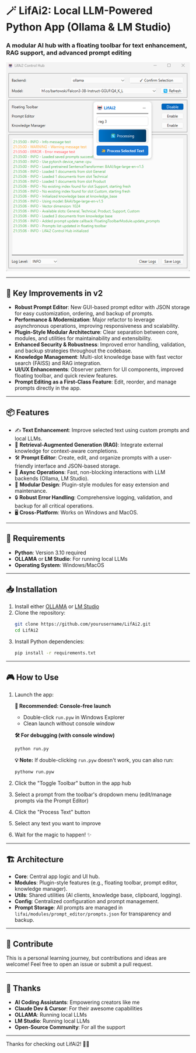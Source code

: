 # 🪄 LifAi2: Local LLM-Powered Python App (Ollama & LM Studio)

### A modular AI hub with a floating toolbar for text enhancement, RAG support, and advanced prompt editing

![Hub Screenshot](assets/hub2.png)

---

## 🚀 Key Improvements in v2

- **Robust Prompt Editor**: New GUI-based prompt editor with JSON storage for easy customization, ordering, and backup of prompts.
- **Performance & Modernization**: Major refactor to leverage asynchronous operations, improving responsiveness and scalability.
- **Plugin-Style Modular Architecture**: Clear separation between core, modules, and utilities for maintainability and extensibility.
- **Enhanced Security & Robustness**: Improved error handling, validation, and backup strategies throughout the codebase.
- **Knowledge Management**: Multi-slot knowledge base with fast vector search (FAISS) and RAG integration.
- **UI/UX Enhancements**: Observer pattern for UI components, improved floating toolbar, and quick review features.
- **Prompt Editing as a First-Class Feature**: Edit, reorder, and manage prompts directly in the app.

---

## 📦 Features

- ✍️ **Text Enhancement**: Improve selected text using custom prompts and local LLMs.
- 🧠 **Retrieval-Augmented Generation (RAG)**: Integrate external knowledge for context-aware completions.
- 🛠️ **Prompt Editor**: Create, edit, and organize prompts with a user-friendly interface and JSON-based storage.
- 🔄 **Async Operations**: Fast, non-blocking interactions with LLM backends (Ollama, LM Studio).
- 🧩 **Modular Design**: Plugin-style modules for easy extension and maintenance.
- 🔒 **Robust Error Handling**: Comprehensive logging, validation, and backup for all critical operations.
- 🖥️ **Cross-Platform**: Works on Windows and MacOS.

---

## 🚀 Requirements

- **Python**: Version 3.10 required
- **OLLAMA** or **LM Studio**: For running local LLMs
- **Operating System**: Windows/MacOS

---

## 📥 Installation

1. Install either [OLLAMA](https://ollama.ai/) or [LM Studio](https://lmstudio.ai/)
2. Clone the repository:
   ```bash
   git clone https://github.com/yourusername/LifAi2.git
   cd LifAi2
   ```
3. Install Python dependencies:
   ```bash
   pip install -r requirements.txt
   ```

---

## 🎮 How to Use

1. Launch the app:

   **🎯 Recommended: Console-free launch**
   - Double-click `run.pyw` in Windows Explorer
   - Clean launch without console window
   
   **🛠️ For debugging (with console window)**
   ```bash
   python run.py
   ```
   
   **💡 Note:** If double-clicking `run.pyw` doesn't work, you can also run:
   ```bash
   pythonw run.pyw
   ```
2. Click the "Toggle Toolbar" button in the app hub
3. Select a prompt from the toolbar's dropdown menu (edit/manage prompts via the Prompt Editor)
4. Click the "Process Text" button
5. Select any text you want to improve
6. Wait for the magic to happen! ✨

---

## 🏗️ Architecture

- **Core**: Central app logic and UI hub.
- **Modules**: Plugin-style features (e.g., floating toolbar, prompt editor, knowledge manager).
- **Utils**: Shared utilities (AI clients, knowledge base, clipboard, logging).
- **Config**: Centralized configuration and prompt management.
- **Prompt Storage**: All prompts are managed in `lifai/modules/prompt_editor/prompts.json` for transparency and backup.

---

## 🤝 Contribute

This is a personal learning journey, but contributions and ideas are welcome! Feel free to open an issue or submit a pull request.

---

## 🙏 Thanks

- **AI Coding Assistants**: Empowering creators like me
- **Claude Dev & Cursor**: For their awesome capabilities
- **OLLAMA**: Running local LLMs
- **LM Studio**: Running local LLMs
- **Open-Source Community**: For all the support

---

Thanks for checking out LifAi2! 🚀✨